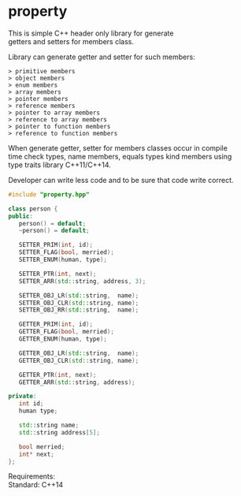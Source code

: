 # property
This is simple C++ header only library for generate<br/>
getters and setters for members class.

Library can generate getter and setter for such members:<br/>

    > primitive members
    > object members   
    > enum members
    > array members
    > pointer members
    > reference members
    > pointer to array members
    > reference to array members
    > pointer to function members
    > reference to function members

When generate getter, setter for members classes occur in compile<br/>
time check types, name members, equals types kind members using  <br/>
type traits library C++11/C++14.

Developer can write less code and to be sure that code write correct.

```C++
#include "property.hpp"

class person {
public:
   person() = default;
   ~person() = default;

   SETTER_PRIM(int, id);
   SETTER_FLAG(bool, merried);
   SETTER_ENUM(human, type);

   SETTER_PTR(int, next);
   SETTER_ARR(std::string, address, 3);

   SETTER_OBJ_LR(std::string,  name);
   SETTER_OBJ_CLR(std::string, name);
   SETTER_OBJ_RR(std::string,  name);

   GETTER_PRIM(int, id);
   GETTER_FLAG(bool, merried);
   GETTER_ENUM(human, type);

   GETTER_OBJ_LR(std::string,  name);
   GETTER_OBJ_CLR(std::string, name);

   GETTER_PTR(int, next);
   GETTER_ARR(std::string, address);

private:
   int id;
   human type;

   std::string name;
   std::string address[5];

   bool merried;
   int* next;
};
```

Requirements:<br/>
Standard: C++14 <br/>
